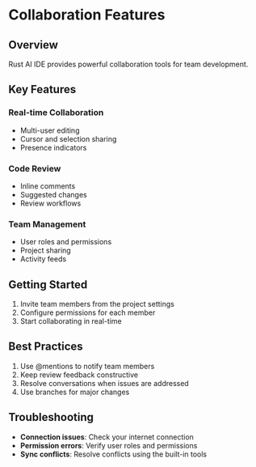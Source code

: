 # Collaboration Features

## Overview

Rust AI IDE provides powerful collaboration tools for team development.

## Key Features

### Real-time Collaboration
- Multi-user editing
- Cursor and selection sharing
- Presence indicators

### Code Review
- Inline comments
- Suggested changes
- Review workflows

### Team Management
- User roles and permissions
- Project sharing
- Activity feeds

## Getting Started

1. Invite team members from the project settings
2. Configure permissions for each member
3. Start collaborating in real-time

## Best Practices

1. Use @mentions to notify team members
2. Keep review feedback constructive
3. Resolve conversations when issues are addressed
4. Use branches for major changes

## Troubleshooting

- **Connection issues**: Check your internet connection
- **Permission errors**: Verify user roles and permissions
- **Sync conflicts**: Resolve conflicts using the built-in tools
